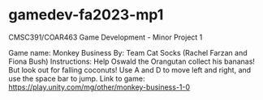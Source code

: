 # gamedev-fa2023-mp1
CMSC391/COAR463 Game Development - Minor Project 1

Game name: Monkey Business
By: Team Cat Socks (Rachel Farzan and Fiona Bush)
Instructions: Help Oswald the Orangutan collect his bananas! But look out for falling coconuts! Use A and D to move left and right, and use the space bar to jump.
Link to game: https://play.unity.com/mg/other/monkey-business-1-0